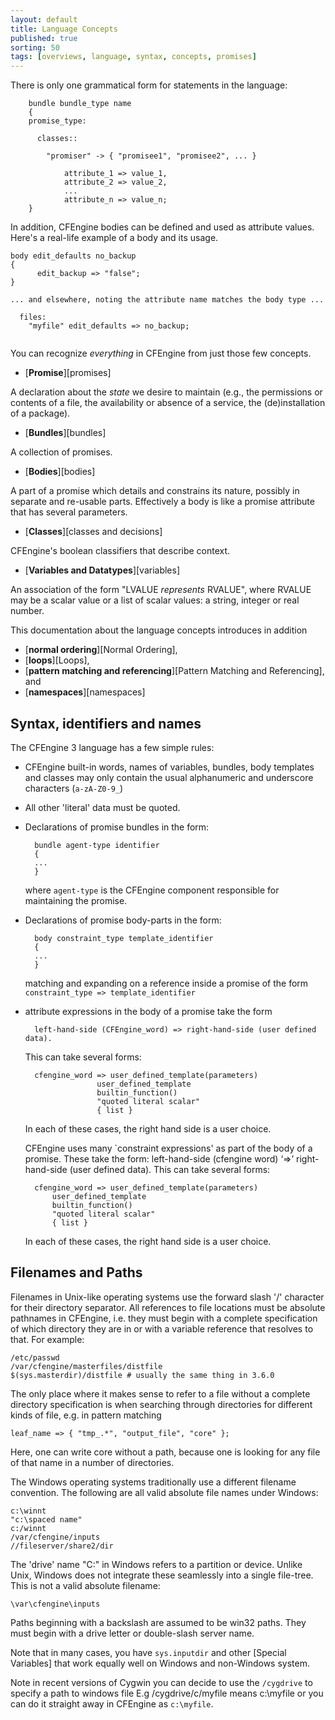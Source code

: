 ```yaml
---
layout: default
title: Language Concepts
published: true
sorting: 50
tags: [overviews, language, syntax, concepts, promises]
---
```


There is only one grammatical form for statements in the language:

```cf3
    bundle bundle_type name
    {
    promise_type:

      classes::

        "promiser" -> { "promisee1", "promisee2", ... }

            attribute_1 => value_1,
            attribute_2 => value_2,
            ...
            attribute_n => value_n;
    }
```

In addition, CFEngine bodies can be defined and used as attribute values.  Here's a real-life example of a body and its usage.

```cf3
body edit_defaults no_backup
{
      edit_backup => "false";
}

... and elsewhere, noting the attribute name matches the body type ...

  files:
    "myfile" edit_defaults => no_backup;


```

You can recognize *everything* in CFEngine from just those few concepts.

* [**Promise**][promises]

A declaration about the *state* we desire to maintain (e.g., the permissions 
or contents of a file, the availability or absence of a service, the 
(de)installation of a package).

* [**Bundles**][bundles]

A collection of promises.

* [**Bodies**][bodies]

A part of a promise which details and constrains its nature, possibly in 
separate and re-usable parts.  Effectively a body is like a promise attribute that has several parameters.

* [**Classes**][classes and decisions]

CFEngine's boolean classifiers that describe context.

* [**Variables and Datatypes**][variables]

An association of the form "LVALUE *represents* RVALUE", where RVALUE may be a 
scalar value or a list of scalar values: a string, integer or real number.

This documentation about the language concepts introduces in addition

* [**normal ordering**][Normal Ordering],
* [**loops**][Loops],
* [**pattern matching and referencing**][Pattern Matching and Referencing], 
  and
* [**namespaces**][namespaces]

## Syntax, identifiers and names

The CFEngine 3 language has a few simple rules:

* CFEngine built-in words, names of variables, bundles, body templates and classes may only contain the usual alphanumeric and underscore characters (`a-zA-Z0-9_`)
* All other 'literal' data must be quoted.
* Declarations of promise bundles in the form:

        bundle agent-type identifier
        {
        ...
        }

    where `agent-type` is the CFEngine component responsible for maintaining the promise.

* Declarations of promise body-parts in the form:

        body constraint_type template_identifier
        {
        ...
        }

    matching and expanding on a reference inside a promise of the form `constraint_type => template_identifier`

* attribute expressions in the body of a promise take the form

        left-hand-side (CFEngine_word) => right-hand-side (user defined data).

    This can take several forms:

        cfengine_word => user_defined_template(parameters)
                      user_defined_template
                      builtin_function()
                      "quoted literal scalar"
                      { list }

    In each of these cases, the right hand side is a user choice.

	CFEngine uses many `constraint expressions' as part of the body of a promise. These take the form: left-hand-side (cfengine word) ‘=>’ right-hand-side (user defined data). This can take several forms:

	    cfengine_word => user_defined_template(parameters)
	        user_defined_template
	        builtin_function()
	        "quoted literal scalar"
	        { list }

	In each of these cases, the right hand side is a user choice.

## Filenames and Paths

Filenames in Unix-like operating systems use the forward slash '/'
character for their directory separator. All references to file
locations must be absolute pathnames in CFEngine, i.e. they must
begin with a complete specification of which directory they are in or with a variable reference that resolves to that.
For example:

    /etc/passwd
    /var/cfengine/masterfiles/distfile
    $(sys.masterdir)/distfile # usually the same thing in 3.6.0

The only place where it makes sense to refer to a file without a
complete directory specification is when searching through
directories for different kinds of file, e.g. in pattern matching

    leaf_name => { "tmp_.*", "output_file", "core" };

Here, one can write core without a path, because one is looking for
any file of that name in a number of directories.

The Windows operating systems traditionally use a different
filename convention. The following are all valid absolute file
names under Windows:

    c:\winnt
    "c:\spaced name"
    c:/winnt
    /var/cfengine/inputs
    //fileserver/share2/dir

The 'drive' name "C:" in Windows refers to a partition or device.
Unlike Unix, Windows does not integrate these seamlessly into a
single file-tree. This is not a valid absolute filename:

    \var\cfengine\inputs

Paths beginning with a backslash are assumed to be win32 paths.
They must begin with a drive letter or double-slash server name.

Note that in many cases, you have `sys.inputdir` and other
[Special Variables] that work equally well on Windows and non-Windows
system.

Note in recent versions of Cygwin you can decide to use the
`/cygdrive` to specify a path to windows file E.g
/cygdrive/c/myfile means c:\\myfile or you can do it straight away
in CFEngine as `c:\myfile`.
